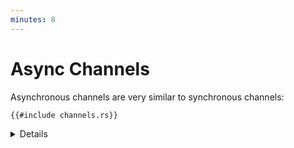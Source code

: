 ```yaml
---
minutes: 8
---
```


# Async Channels

Asynchronous channels are very similar to synchronous channels:

```rust,editable,compile_fail
{{#include channels.rs}}
```

<details>

- Change the channel size to `3` and see how it affects the execution.

- Overall, the interface is similar to the `sync` channels as seen in the
  [morning class](concurrency/channels.md).

- Try removing the `std::mem::drop` call. What happens? Why?

- The [Flume](https://docs.rs/flume/latest/flume/) crate has channels that
  implement both `sync` and `async` `send` and `recv`. This can be convenient
  for complex applications with both IO and heavy CPU processing tasks.

- What makes working with `async` channels preferable is the ability to combine
  them with other `future`s to combine them and create complex control flow.

</details>
